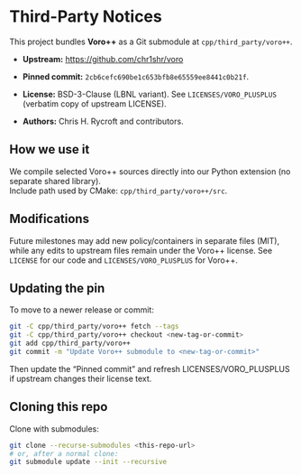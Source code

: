 # Third-Party Notices

This project bundles **Voro++** as a Git submodule at `cpp/third_party/voro++`.

- **Upstream:** https://github.com/chr1shr/voro

- **Pinned commit:** `2cb6cefc690be1c653bfb8e65559ee8441c0b21f`.

- **License:** BSD-3-Clause (LBNL variant). See `LICENSES/VORO_PLUSPLUS` (verbatim copy of upstream LICENSE).

- **Authors:** Chris H. Rycroft and contributors.


## How we use it

We compile selected Voro++ sources directly into our Python extension (no separate shared library).  
Include path used by CMake: `cpp/third_party/voro++/src`.


## Modifications

Future milestones may add new policy/containers in separate files (MIT), while any edits to upstream files remain under the Voro++ license.
See `LICENSE` for our code and `LICENSES/VORO_PLUSPLUS` for Voro++.


## Updating the pin

To move to a newer release or commit:

```bash
git -C cpp/third_party/voro++ fetch --tags
git -C cpp/third_party/voro++ checkout <new-tag-or-commit>
git add cpp/third_party/voro++
git commit -m "Update Voro++ submodule to <new-tag-or-commit>"
```

Then update the “Pinned commit” and refresh LICENSES/VORO_PLUSPLUS if upstream changes their license text.


## Cloning this repo

Clone with submodules:

```bash
git clone --recurse-submodules <this-repo-url>
# or, after a normal clone:
git submodule update --init --recursive
```

